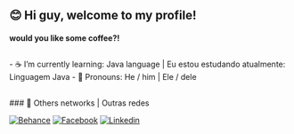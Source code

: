 ## 😊 Hi guy, welcome to my profile! 
#### would you like some coffee?!

<h2 dir="auto"></h2>
- ☕ I’m currently learning: Java language |  Eu estou estudando atualmente: Linguagem Java
- 👤 Pronouns: He / him | Ele / dele

<h2 dir="auto"></h2>
### 👋 Others networks | Outras redes
 
[![Behance](https://img.shields.io/badge/-Behance-blue?style=for-the-badge&logo=behance&logoColor=white)](https://www.behance.net/ranguinerdaniel)
[![Facebook](https://img.shields.io/badge/Facebook-1877F2?style=for-the-badge&logo=facebook&logoColor=white)](https://web.facebook.com/ranguiner.daniel)
[![Linkedin](https://img.shields.io/badge/LinkedIn-0077B5?style=for-the-badge&logo=linkedin&logoColor=white)](https://www.linkedin.com/in/ranguiner-daniel-91261222a/)

